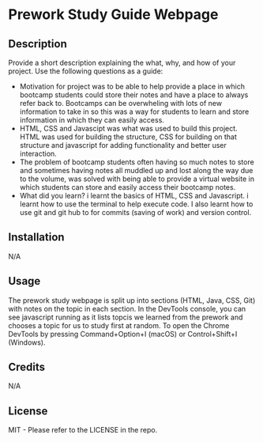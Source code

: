 # Prework Study Guide Webpage

## Description

Provide a short description explaining the what, why, and how of your project. Use the following questions as a guide:

- Motivation for project was to be able to help provide a place in which bootcamp students could store their notes and have a place to always refer back to. Bootcamps can be overwheling with lots of new information to take in so this was a way for students to learn and store information in which they can easily access. 
- HTML, CSS and Javascipt was what was used to build this project. HTML was used for building the structure, CSS for building on that structure and javascript for adding functionality and better user interaction. 
- The problem of bootcamp students often having so much notes to store and sometimes having notes all muddled up and lost along the way due to the volume, was solved with being able to provide a virtual website in which students can store and easily access their bootcamp notes. 
- What did you learn?
i learnt the basics of HTML, CSS and Javascript. i learnt how to use the terminal to help execute code. I also learnt how to use git and git hub to for commits (saving of work) and version control. 


## Installation

N/A

## Usage

The prework study webpage is split up into sections (HTML, Java, CSS, Git) with notes on the topic in each section. In the DevTools console, you can see javascript running as it lists topcis we learned from the prework and chooses a topic for us to study first at random. To open the Chrome DevTools by pressing Command+Option+I (macOS) or Control+Shift+I (Windows).

## Credits

N/A

## License

MIT - Please refer to the LICENSE in the repo.


